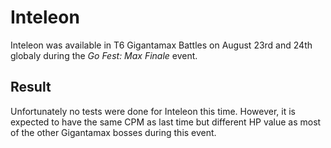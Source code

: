 # Inteleon

Inteleon was available in T6 Gigantamax Battles on August 23rd and 24th globaly during the *Go Fest: Max Finale* event.

## Result

Unfortunately no tests were done for Inteleon this time. However, it is expected to have the same CPM as last time but different HP value as most of the other Gigantamax bosses during this event.
